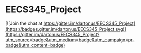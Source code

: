 # EECS345_Project

[![Join the chat at https://gitter.im/dartonus/EECS345_Project](https://badges.gitter.im/dartonus/EECS345_Project.svg)](https://gitter.im/dartonus/EECS345_Project?utm_source=badge&utm_medium=badge&utm_campaign=pr-badge&utm_content=badge)